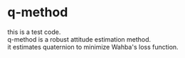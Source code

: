 # q-method  
this is a test code.  
q-method is a robust attitude estimation method.  
it estimates quaternion to minimize Wahba's loss function.  

